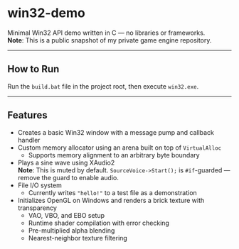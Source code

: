 # win32-demo

Minimal Win32 API demo written in C — no libraries or frameworks.  
**Note**: This is a public snapshot of my private game engine repository.

---

## How to Run

Run the `build.bat` file in the project root, then execute `win32.exe`.

---

## Features

- Creates a basic Win32 window with a message pump and callback handler
- Custom memory allocator using an arena built on top of `VirtualAlloc`
  - Supports memory alignment to an arbitrary byte boundary
- Plays a sine wave using XAudio2  
  **Note**: This is muted by default. `SourceVoice->Start();` is `#if`-guarded — remove the guard to enable audio.
- File I/O system  
  - Currently writes `"hello!"` to a test file as a demonstration
- Initializes OpenGL on Windows and renders a brick texture with transparency  
  - VAO, VBO, and EBO setup  
  - Runtime shader compilation with error checking  
  - Pre-multiplied alpha blending  
  - Nearest-neighbor texture filtering
